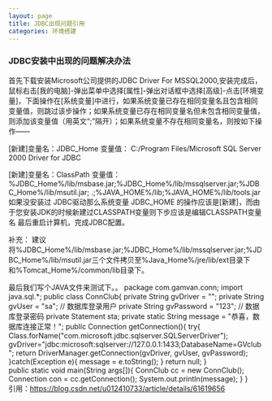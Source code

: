 ```yaml
---
layout: page
title: JDBC出现问题引用
categories: 环境搭建
---
```

<h3>JDBC安装中出现的问题解决办法</h3>首先下载安装Microsoft公司提供的JDBC Driver For MSSQL2000,安装完成后，鼠标右击[我的电脑]-弹出菜单中选择[属性]-弹出对话框中选择[高级]-点击[环境变量]，下面操作在[系统变量]中进行，如果系统变量已存在相同变量名且包含相同变量值，则跳过该步操作；如果系统变量已存在相同变量名但未包含相同变量值，则添加该变量值（用英文“;”隔开）；如果系统变量不存在相同变量名，则按如下操作——
 
[新建]变量名：JDBC_Home  变量值：
C:/Program Files/Microsoft SQL Server 2000 Driver for JDBC 
 
[新建]变量名：ClassPath     变量值：
%JDBC_Home%/lib/msbase.jar;%JDBC_Home%/lib/mssqlserver.jar;%JDBC_Home%/lib/msutil.jar;
.;%JAVA_HOME%/lib;%JAVA_HOME%/lib/tools.jar
如果没安装过 JDBC驱动那么系统变量 JDBC_HOME 的操作应该是[新建]，而由于您安装JDK的时候新建过CLASSPATH变量则下步应该是编辑CLASSPATH变量名
最后重启计算机，完成JDBC配置。

补充：
建议将%JDBC_Home%/lib/msbase.jar;%JDBC_Home%/lib/mssqlserver.jar;%JDBC_Home%/lib/msutil.jar三个文件拷贝至%Java_Home%/jre/lib/ext目录下和%Tomcat_Home%/common/lib目录下。

最后我们写个JAVA文件来测试下。。
package com.gamvan.conn;
import java.sql.*;
public class ConnClub{
    private String gvDriver = ""; 
    private String gvUser = "sa"; // 数据库登录用户
    private String gvPassword = "123"; // 数据库登录密码
    private Statement sta;
    private static String message = "恭喜，数据库连接正常！";
    public Connection getConnection(){
        try{
            Class.forName("com.microsoft.jdbc.sqlserver.SQLServerDriver");
            gvDriver="jdbc:microsoft:sqlserver://127.0.0.1:1433;DatabaseName=GVclub";
            return DriverManager.getConnection(gvDriver, gvUser, gvPassword);
           }catch(Exception e){
            message = e.toString();
        }
        return null;
    }  
    public static void main(String args[]){
        ConnClub cc = new ConnClub();
        Connection con = cc.getConnection();
        System.out.println(message);
    }
}
<br>引用：https://blog.csdn.net/u012410733/article/details/61619656</br>
